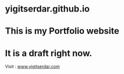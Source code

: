 # yigitserdar.github.io
# This is my Portfolio website
# It is a draft right now.
Visit : www.yigitserdar.com
